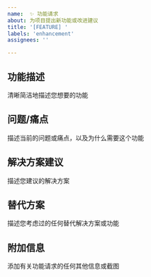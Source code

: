 ```yaml
---
name:  ✨ 功能请求
about: 为项目提出新功能或改进建议
title: '[FEATURE] '
labels: 'enhancement'
assignees: ''

---
```


## 功能描述
清晰简洁地描述您想要的功能

## 问题/痛点
描述当前的问题或痛点，以及为什么需要这个功能

## 解决方案建议
描述您建议的解决方案

## 替代方案
描述您考虑过的任何替代解决方案或功能

## 附加信息
添加有关功能请求的任何其他信息或截图
